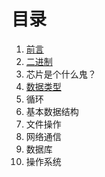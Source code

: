 # 目录

1. [前言](README.md)
2. [二进制](er-jin-zhi.md)
3. 芯片是个什么鬼？
4. [数据类型](shu-ju-lei-xing.md)
5. 循环
6. 基本数据结构
7. 文件操作
8. 网络通信
9. 数据库
10. 操作系统



